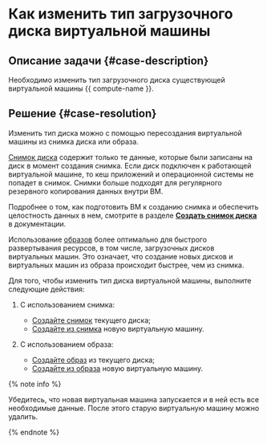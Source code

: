# Как изменить тип загрузочного диска виртуальной машины


## Описание задачи {#case-description}

Необходимо изменить тип загрузочного диска существующей виртуальной машины {{ compute-name }}.

## Решение {#case-resolution}

Изменить тип диска можно с помощью пересоздания виртуальной машины из снимка диска или образа. 

[Снимок диска](../../../compute/concepts/snapshot.md) содержит только те данные, которые были записаны на диск в момент создания снимка. Если диск подключен к работающей виртуальной машине, то кеш приложений и операционной системы не попадет в снимок. Снимки больше подходят для регулярного резервного копирования данных внутри ВМ. 

Подробнее о том, как подготовить ВМ к созданию снимка и обеспечить целостность данных в нем, смотрите в разделе [**Создать снимок диска**](../../../compute/operations/disk-control/create-snapshot.md#prepare) в документации.

Использование [образов](../../../compute/concepts/image.md) более оптимально для быстрого развертывания ресурсов, в том числе, загрузочных дисков виртуальных машин. Это означает, что создание новых дисков и виртуальных машин из образа происходит быстрее, чем из снимка.

Для того, чтобы изменить тип диска виртуальной машины, выполните следующие действия:

1. С использованием снимка:
   * [Создайте снимок](../../../compute/operations/disk-control/create-snapshot.md) текущего диска;
   * [Создайте из снимка](../../../compute/operations/vm-create/create-from-snapshots.md) новую виртуальную машину.

1. С использованием образа:
   * [Создайте образ](../../../compute/operations/image-create/create-from-disk.md) из текущего диска;
   * [Создайте из образа](../../../compute/operations/vm-create/create-from-user-image.md) новую виртуальную машину.
  
{% note info %}

Убедитесь, что новая виртуальная машина запускается и в ней есть все необходимые данные. После этого старую виртуальную машину можно удалить.

{% endnote %}